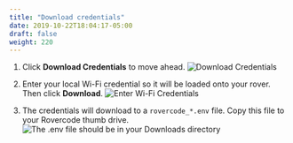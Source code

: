 ```yaml
---
title: "Download credentials"
date: 2019-10-22T18:04:17-05:00
draft: false
weight: 220
---
```


1. Click **Download Credentials** to move ahead.
   ![Download Credentials](/images/register/DownloadRoverSettings.png "Download credentials")

1. Enter your local Wi-Fi credential so it will be loaded onto your rover. Then click **Download**.
   ![Enter Wi-Fi Credentials](/images/register/WiFiCredentials.png "Wi-Fi credentials")

1. The credentials will download to a `rovercode_*.env` file. Copy this file to your Rovercode thumb drive.
   ![The .env file should be in your Downloads directory](/images/register/EnvFileDownloaded.png "Downloaded .env file")
